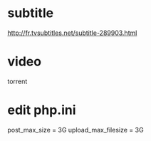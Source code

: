 # subtitle
http://fr.tvsubtitles.net/subtitle-289903.html

# video
torrent

# edit php.ini
post_max_size = 3G
upload_max_filesize = 3G

